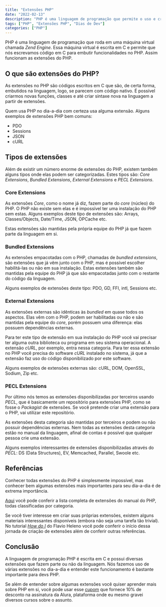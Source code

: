 ```yaml
---
title: "Extensões PHP"
date: "2022-02-13"
description: "PHP é uma linguagem de programação que permite o uso e criação de extensões. Conheça neste artigo o que são extensões PHP"
tags: ["PHP", "Extensões PHP", "Dias de Dev"]
categories: ["PHP"]
---
```

PHP é uma linguagem de programação que roda em uma máquina virtual chamada _Zend Engine_. Essa máquina
virtual é escrita em C e permite que nós escrevamos código em C para embutir funcionalidades no PHP. Assim funcionam as
extensões do PHP.

## O que são extensões do PHP?

As extensões no PHP são códigos escritos em C que são, de certa forma, embutidos na linguagem, logo, se parecem com código
nativo. É possível criarmos novas funções, classes e até criar sintaxe nova na linguagem a partir de extensões.

Quem usa PHP no dia-a-dia com certeza usa alguma extensão. Alguns exemplos de extensões PHP bem comuns:

- PDO
- Sessions
- JSON
- cURL

## Tipos de extensões

Além de existir um número enorme de extensões do PHP, existem também alguns tipos onde elas podem ser categorizadas.
Estes tipos são: _Core Extensions_, _Bundled Extensions_, _External Extensions_ e _PECL Extensions_.

### Core Extensions

As extensões _Core_, como o nome já diz, fazem parte do _core_ (núcleo) do PHP. O PHP não existe sem elas e é impossível
ter uma instalação do PHP sem estas. Alguns exemplos deste tipo de extensões são: Arrays, Classes/Objects, Date/Time,
JSON, OPCache etc.

Estas extensões são mantidas pela própria equipe do PHP já que fazem parte da linguagem em si.

### Bundled Extensions

As extensões empacotadas com o PHP, chamadas de _bundled extensions_, são extensões que já vêm junto com o PHP, mas é
possível escolher habilitá-las ou não em sua instalação. Estas extensões também são mantidas pela equipe do PHP já que
são empacotadas junto com o restante do código da linguagem.

Alguns exemplos de extensões deste tipo: PDO, GD, FFI, intl, Sessions etc.

### External Extensions

As extensões externas são idênticas às _bundled_ em quase todos os aspectos. Elas vêm com o PHP, podem ser habilitadas
ou não e são mantidas pela equipe do _core_, porém possuem uma diferença: elas possuem dependências externas.

Para ter este tipo de extensão em sua instalação do PHP você vai precisar ter alguma outra biblioteca ou programa em seu
sistema operacional. A extensão _cURL_, por exemplo, entra nessa categoria. Para ter essa extensão no PHP você precisa
do software _cURL_ instalado no sistema, já que a extensão faz uso do código disponibilizado por este software.

Alguns exemplos de extensões externas são: cURL, DOM, OpenSSL, Sodium, Zip etc.

### PECL Extensions

Por último nós temos as extensões disponibilizadas por terceiros usando _PECL_, que é basicamente um repositório para
extensões PHP, como se fosse o _Packagist_ de extensões. Se você pretende criar uma extensão para o PHP, vai utilizar
este repositório.

As extensões desta categoria são mantidas por terceiros e podem ou não possuir dependências externas. Nem todas as
extensões desta categoria estão no manual da linguagem, afinal de contas é possível que qualquer pessoa crie uma
extensão.

Alguns exemplos interessantes de extensões disponibilizadas através do _PECL_: DS (Data Structures), EV, Memcached,
Parallel, Swoole etc.

## Referências

Conhecer todas extensões do PHP é simplesmente impossível, mas conhecer bem algumas extensões mais importantes para seu
dia-a-dia é de extrema importância.

[Aqui](https://www.php.net/manual/en/extensions.membership.php) você pode conferir a lista completa de extensões do
manual do PHP, todas classificadas por categoria.

Se você tiver interesse em criar suas próprias extensões, existem alguns materiais interessantes disponíveis (embora
não seja uma tarefa tão trivial). No tutorial _[How do I](https://flavioheleno.github.io/how-do-i/)_ do Flavio Heleno
você pode conferir o início dessa jornada de criação de extensões além de conferir outras referências.

## Conclusão

A linguagem de programação PHP é escrita em C e possui diversas extensões que fazem parte ou não da linguagem. Nós
fazemos uso de várias extensões no dia-a-dia e entender este funcionamento é bastante importante para devs PHP.

Se além de entender sobre algumas extensões você quiser aprender mais sobre PHP em si, você pode usar esse
[cupom](https://www.alura.com.br/promocao/diasdedev) que fornece 10% de desconto na assinatura da Alura, plataforma onde
eu mesmo gravei diversos cursos sobre o assunto.

